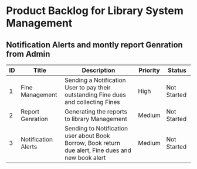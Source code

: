 # Product Backlog for Library System Management
## Notification Alerts and montly report Genration from Admin
| ID | Title | Description | Priority | Status |
| -- | ----- | ----------- | -------- | ------ |
| 1 | Fine Management | Sending a Notification User to pay their outstanding Fine dues and collecting Fines| High | Not Started |
| 2 | Report Genration | Generating the reports to library Management | Medium | Not Started |
| 3 | Notification Alerts | Sending to Notification user about Book Borrow, Book return due alert, Fine dues and new book alert   | Medium | Not Started |
